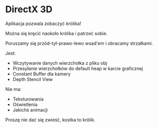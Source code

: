 # DirectX 3D

Aplikacja pozwala zobaczyć królika!

Można się kręcić naokoło królika i patrzeć sobie.

Poruszamy się przód-tył-prawo-lewo wsad'em i obracamy strzałkami.

Jest:

- Wczytywanie danych wierzchołka z pliku obj
- Przesyłanie wierzchołków do default heap w karcie graficznej
- Constant Buffer dla kamery
- Depth Stencil View

Nie ma:

- Teksturowania
- Oświetlenia
- Jakichś animacji

Proszę nie dać się zwieść, kostka to królik.